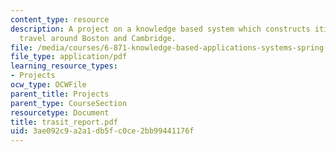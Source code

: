 ```yaml
---
content_type: resource
description: A project on a knowledge based system which constructs itineraries for
  travel around Boston and Cambridge.
file: /media/courses/6-871-knowledge-based-applications-systems-spring-2005/3ae092c9a2a1db5fc0ce2bb99441176f_trasit_report.pdf
file_type: application/pdf
learning_resource_types:
- Projects
ocw_type: OCWFile
parent_title: Projects
parent_type: CourseSection
resourcetype: Document
title: trasit_report.pdf
uid: 3ae092c9-a2a1-db5f-c0ce-2bb99441176f
---
```

